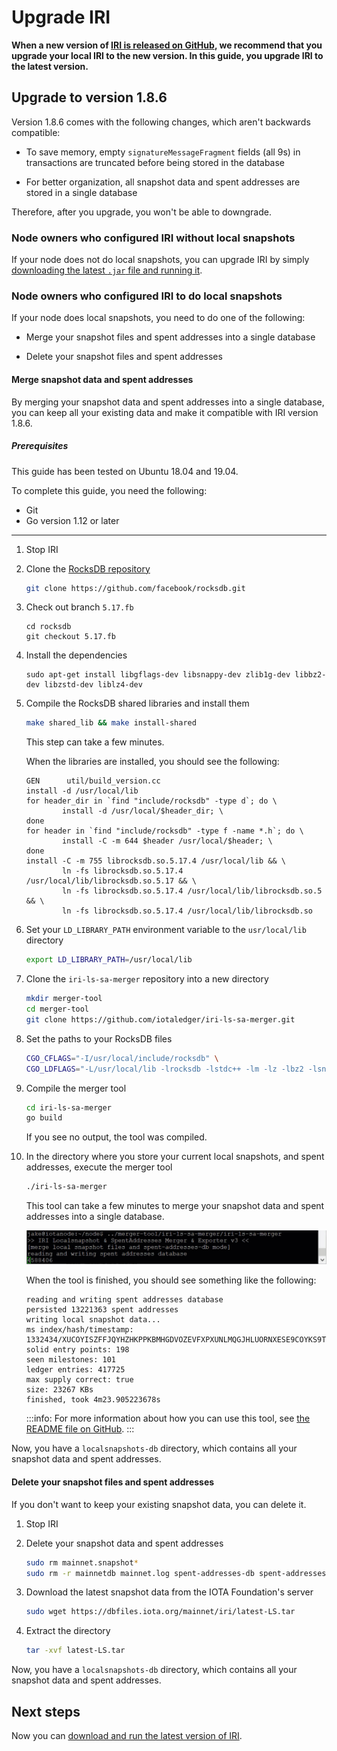 # Upgrade IRI

**When a new version of [IRI is released on GitHub](https://github.com/iotaledger/iri/releases), we recommend that you upgrade your local IRI to the new version. In this guide, you upgrade IRI to the latest version.**

## Upgrade to version 1.8.6

Version 1.8.6 comes with the following changes, which aren't backwards compatible:

- To save memory, empty `signatureMessageFragment` fields (all 9s) in transactions are truncated before being stored in the database

- For better organization, all snapshot data and spent addresses are stored in a single database

Therefore, after you upgrade, you won't be able to downgrade.

### Node owners who configured IRI without local snapshots

If your node does not do local snapshots, you can upgrade IRI by simply [downloading the latest `.jar` file and running it](../how-to-guides/install-iri.md).

### Node owners who configured IRI to do local snapshots

If your node does local snapshots, you need to do one of the following:

- Merge your snapshot files and spent addresses into a single database

- Delete your snapshot files and spent addresses

#### Merge snapshot data and spent addresses

By merging your snapshot data and spent addresses into a single database, you can keep all your existing data and make it compatible with IRI version 1.8.6.

##### Prerequisites

This guide has been tested on Ubuntu 18.04 and 19.04.

To complete this guide, you need the following:

- Git
- Go version 1.12 or later

---

1. Stop IRI

2. Clone the [RocksDB repository](https://github.com/facebook/rocksdb)

    ```bash
    git clone https://github.com/facebook/rocksdb.git
    ```

3. Check out branch `5.17.fb`

    ```
    cd rocksdb
    git checkout 5.17.fb
    ```

4. Install the dependencies

    ```
    sudo apt-get install libgflags-dev libsnappy-dev zlib1g-dev libbz2-dev libzstd-dev liblz4-dev
    ```

5. Compile the RocksDB shared libraries and install them

    ```bash
    make shared_lib && make install-shared
    ```

    This step can take a few minutes.

    When the libraries are installed, you should see the following:

    ```
    GEN      util/build_version.cc
    install -d /usr/local/lib
    for header_dir in `find "include/rocksdb" -type d`; do \
            install -d /usr/local/$header_dir; \
    done
    for header in `find "include/rocksdb" -type f -name *.h`; do \
            install -C -m 644 $header /usr/local/$header; \
    done
    install -C -m 755 librocksdb.so.5.17.4 /usr/local/lib && \
            ln -fs librocksdb.so.5.17.4 /usr/local/lib/librocksdb.so.5.17 && \
            ln -fs librocksdb.so.5.17.4 /usr/local/lib/librocksdb.so.5 && \
            ln -fs librocksdb.so.5.17.4 /usr/local/lib/librocksdb.so
    ```

6. Set your `LD_LIBRARY_PATH` environment variable to the `usr/local/lib` directory

    ```bash
    export LD_LIBRARY_PATH=/usr/local/lib
    ```

7. Clone the `iri-ls-sa-merger` repository into a new directory

    ```bash
    mkdir merger-tool
    cd merger-tool
    git clone https://github.com/iotaledger/iri-ls-sa-merger.git
    ```

8. Set the paths to your RocksDB files

    ```bash
    CGO_CFLAGS="-I/usr/local/include/rocksdb" \
    CGO_LDFLAGS="-L/usr/local/lib -lrocksdb -lstdc++ -lm -lz -lbz2 -lsnappy -llz4 -lzstd"
    ```

9. Compile the merger tool

    ```bash
    cd iri-ls-sa-merger
    go build
    ```

    If you see no output, the tool was compiled.

10. In the directory where you store your current local snapshots, and spent addresses, execute the merger tool

    ```bash
    ./iri-ls-sa-merger
    ```

    This tool can take a few minutes to merge your snapshot data and spent addresses into a single database.

    ![Merger tool](../images/snapshot-merger.gif)

    When the tool is finished, you should see something like the following:

    ```
    reading and writing spent addresses database
    persisted 13221363 spent addresses
    writing local snapshot data...
    ms index/hash/timestamp: 1332434/XUCOYISZFFJQYHZHKPPKBMHGDVOZEVFXPXUNLMQGJHLUORNXESE9COYKS9TPUFAZGHXDROMDCR9VA9999/1580794859
    solid entry points: 198
    seen milestones: 101
    ledger entries: 417725
    max supply correct: true
    size: 23267 KBs
    finished, took 4m23.905223678s
    ```

    :::info:
    For more information about how you can use this tool, see [the README file on GitHub](https://github.com/iotaledger/iri-ls-sa-merger#iri-localsnapshot--spentaddresses-merger).
    :::

Now, you have a `localsnapshots-db` directory, which contains all your snapshot data and spent addresses.

#### Delete your snapshot files and spent addresses

If you don't want to keep your existing snapshot data, you can delete it.

1. Stop IRI

2. Delete your snapshot data and spent addresses

    ```bash
    sudo rm mainnet.snapshot*
    sudo rm -r mainnetdb mainnet.log spent-addresses-db spent-addresses.log
    ```

3. Download the latest snapshot data from the IOTA Foundation's server

    ```bash
    sudo wget https://dbfiles.iota.org/mainnet/iri/latest-LS.tar
    ```

4. Extract the directory

    ```bash
    tar -xvf latest-LS.tar
    ```

Now, you have a `localsnapshots-db` directory, which contains all your snapshot data and spent addresses.

## Next steps

Now you can [download and run the latest version of IRI](../how-to-guides/install-iri.md).


